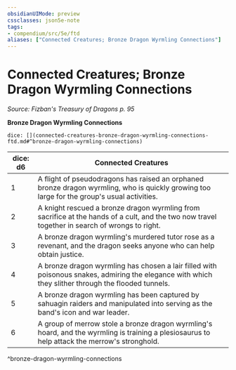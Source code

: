 ```yaml
---
obsidianUIMode: preview
cssclasses: json5e-note
tags:
- compendium/src/5e/ftd
aliases: ["Connected Creatures; Bronze Dragon Wyrmling Connections"]
---
```

# Connected Creatures; Bronze Dragon Wyrmling Connections
*Source: Fizban's Treasury of Dragons p. 95* 

**Bronze Dragon Wyrmling Connections**

`dice: [](connected-creatures-bronze-dragon-wyrmling-connections-ftd.md#^bronze-dragon-wyrmling-connections)`

| dice: d6 | Connected Creatures |
|----------|---------------------|
| 1 | A flight of pseudodragons has raised an orphaned bronze dragon wyrmling, who is quickly growing too large for the group's usual activities. |
| 2 | A knight rescued a bronze dragon wyrmling from sacrifice at the hands of a cult, and the two now travel together in search of wrongs to right. |
| 3 | A bronze dragon wyrmling's murdered tutor rose as a revenant, and the dragon seeks anyone who can help obtain justice. |
| 4 | A bronze dragon wyrmling has chosen a lair filled with poisonous snakes, admiring the elegance with which they slither through the flooded tunnels. |
| 5 | A bronze dragon wyrmling has been captured by sahuagin raiders and manipulated into serving as the band's icon and war leader. |
| 6 | A group of merrow stole a bronze dragon wyrmling's hoard, and the wyrmling is training a plesiosaurus to help attack the merrow's stronghold. |
^bronze-dragon-wyrmling-connections